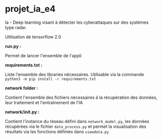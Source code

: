 # projet_ia_e4
Ia - Deep learning visant à détecter les cyberattaques sur des systèmes type radar.

Utilisation de tensorflow 2.0

**run.py :** 

Permet de lancer l'ensemble de l'appli

**requirements.txt :** 

Liste l'ensemble des libraries nécessaires. 
Utilisable via la commande `python3 -m pip install -r requirements.txt̀`

**network folder :**

Contient l'ensemble des fichiers nécessaires à la récupération des données, leur traitement et l'entraînement de l'IA

**network/__init__.py :**

Contient l'instance du réseau défini dans `network_model.py`, les données récupérées via le fichier `data_process.py` et permet la visualisation des résultats via les fonctions définies dans `viewdata.py`




